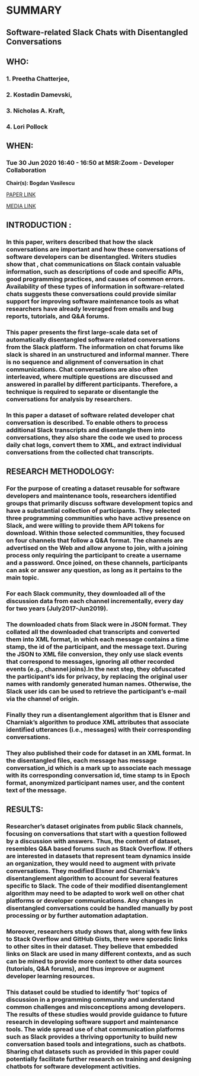 # SUMMARY
## **Software-related Slack Chats with Disentangled Conversations**

## WHO:
### 1. Preetha Chatterjee,
### 2. Kostadin Damevski, 
### 3. Nicholas A. Kraft, 
### 4. Lori Pollock

## WHEN:
### Tue 30 Jun 2020 16:40 - 16:50 at MSR:Zoom - Developer Collaboration 
**Chair(s): Bogdan Vasilescu**

[PAPER LINK](https://sites.udel.edu/preethac/files/2020/03/MSR20_Data.pdf "click here to see paper")

[MEDIA LINK](https://www.youtube.com/watch?v=iyL3NPa9utg "click here to see media")

## INTRODUCTION :
### In this paper, writers described that how the slack conversations are important and how these conversations of software developers can be disentangled. Writers studies show that , chat communications on Slack contain valuable information, such as descriptions of code and specific APIs, good programming practices, and causes of common errors. Availability of these types of information in software-related chats suggests these conversations could provide similar support for improving software maintenance tools as what researchers have already leveraged from emails and bug reports, tutorials, and Q&A forums.
### This paper presents the first large-scale data set of automatically disentangled software related conversations from the Slack platform.  The information on chat forums like slack is shared in an unstructured and informal manner. There is no sequence and alignment of conversation in chat communications. Chat conversations are also often interleaved, where multiple questions are discussed and answered in parallel by different participants. Therefore, a technique is required to separate or disentangle  the  conversations for analysis by researchers.
### In this paper a dataset of software related developer chat conversation is described. To enable others to process additional Slack transcripts and disentangle them into conversations, they also share the code we used to process daily chat logs, convert them to XML, and extract individual conversations from the collected chat transcripts. 

## RESEARCH METHODOLOGY:
### For the purpose of creating a dataset reusable for software developers and maintenance tools, researchers identified groups that primarily discuss software development topics and have a substantial collection of participants. They selected three programming communities who have active presence on Slack, and were willing to provide them API tokens for download. Within those selected communities, they focused on four channels that follow a Q&A format. The channels are advertised on the Web and allow anyone to join, with a joining process only requiring the participant to create a username and a password. Once joined, on these channels, participants can ask or answer any question, as long as it pertains to the main topic.
### For each Slack community, they downloaded all of the discussion data from each channel incrementally, every day for two years (July2017-Jun2019).
### The downloaded chats from Slack were in JSON format. They collated all the downloaded chat transcripts and converted them into XML format, in which each message contains a time stamp, the id of the participant, and the message text. During the JSON to XML file conversion, they only use slack events that correspond to messages, ignoring all other recorded events (e.g., channel joins).In the next step, they obfuscated the participant’s ids for privacy, by replacing the original user names with randomly generated human names. Otherwise, the Slack user ids can be used to retrieve the participant’s e-mail via the channel of origin.
### Finally they run a disentanglement algorithm that is Elsner and Charniak’s  algorithm  to produce XML attributes that associate identified utterances (i.e., messages) with their corresponding conversations. 
### They also published their code for dataset in an XML format. In the disentangled files, each message has **message conversation_id** which is a mark up to associate each message with its corresponding conversation id,  time stamp **ts** in Epoch format, anonymized participant names **user**, and the content **text** of the message.

## RESULTS:
### Researcher’s dataset originates from public Slack channels, focusing on conversations that start with a question followed by a discussion with answers. Thus, the content of dataset, resembles Q&A based forums such as Stack Overflow. If others are interested in datasets that represent team dynamics inside an organization, they would need to augment with private conversations. They modified Elsner and Charniak’s disentanglement algorithm to account for several features specific to Slack. The code of their modified disentanglement algorithm may need to be adapted to work well on other chat platforms or developer communications. Any changes in disentangled conversations could be handled manually by post processing or by further automation adaptation.
### Moreover, researchers study shows that, along with few links to Stack Overflow and  GitHub Gists, there were sporadic links to other sites in their dataset. They believe that embedded links on Slack are used in many different contexts, and as such can be mined to provide more context to other data sources (tutorials, Q&A forums), and thus improve or augment developer learning resources.
### This  dataset could be studied to identify ‘hot’ topics of discussion in a programming community  and understand common challenges and misconceptions among developers. The results of these studies would provide guidance to future research in developing software support and maintenance tools. The wide spread use of chat communication platforms such as Slack provides a thriving opportunity to build new conversation based tools and integrations, such as chatbots. Sharing chat datasets such as provided in this paper could potentially facilitate further research on training and designing chatbots for software development activities.

